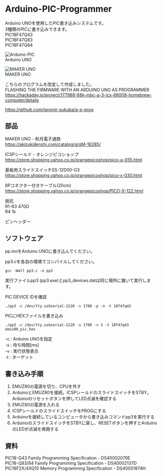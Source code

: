# Arduino-PIC-Programmer

Arduino UNOを使用したPIC書き込みシステムです。  
3種類のPICに書き込みできます。  
PIC18F47Q43  
PIC18F47Q83  
PIC18F47Q84  

![Arduino-PIC](https://github.com/satoshiokue/Arduino-PIC-Programmer/blob/main/Arduino-PIC.jpeg)  
Arduino UNO  

![MAKER UNO](https://github.com/satoshiokue/Arduino-PIC-Programmer/blob/main/MakerUNO.jpeg)  
MAKER UNO

こちらのプログラムを改変して作成しました。  
FLASHING THE FIRMWARE WITH AN ARDUINO UNO AS PROGRAMMER  
https://hackaday.io/project/177988-68k-mbc-a-3-ics-68008-homebrew-computer/details

https://github.com/jaromir-sukuba/a-p-prog

## 部品
MAKER UNO - 秋月電子通商  
https://akizukidenshi.com/catalog/g/gM-16285/

ICSPシールド - オレンジピコショップ  
https://store.shopping.yahoo.co.jp/orangepicoshop/pico-a-055.html

基板用スライドスイッチSS-12D00-G3  
https://store.shopping.yahoo.co.jp/orangepicoshop/pico-x-030.html

8Pコネクター付きケーブル(20cm)  
https://store.shopping.yahoo.co.jp/orangepicoshop/PICO-X-122.html

抵抗  
R1-R3 470Ω  
R4 1k  

ピンヘッダー  

## ソフトウェア
pp.inoをArduino UNOに書き込んでください。  

pp3.cを各自の環境でコンパイルしてください。
```
gcc -Wall pp3.c -o pp3
```

実行ファイルpp3 (pp3.exe)とpp3_devices.datは同じ場所に置いて実行します。

PIC DEVICE IDを確認
```
./pp3 -c /dev/tty.usbserial-2220 -s 1700 -p -n -t 18f47q43
```

PICにHEXファイルを書き込み
```
./pp3 -c /dev/tty.usbserial-2220 -s 1700 -v 3 -t 18f47q43 emuz80_pic.hex
```

-c : Arduino UNOを指定  
-s : 待ち時間[ms]  
-v : 実行状態表示  
-t : ターゲット  

## 書き込み手順

1. EMUZ80の電源を切り、CPUを外す  
2. ArduinoとEMUZ80を接続。ICSPシールドのスライドスイッチをSTBY。Arduinoのリセットボタンを押してLED点滅を確認する  
3. EMUZ80の電源を入れる  
4. ICSPシールドのスライドスイッチをPROGにする  
5. Arduinoを接続しているコンピュータから書き込みコマンドpp3を実行する  
6. ArduinoのスライドスイッチをSTBYに戻し、RESETボタンを押すとArduinoのLEDが点滅を再開する  

## 資料
PIC18-Q43 Family Programming Specification - DS40002079E  
PIC18-Q83/84 Family Programming Specification - DS40002137D  
PIC18F2X/4XQ10 Memory Programming Specification - DS40001874H  
